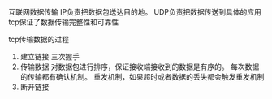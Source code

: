 互联网数据传输
IP负责把数据包送达目的地。
UDP负责把数据传送到具体的应用
tcp保证了数据传输完整性和可靠性

tcp传输数据的过程
1. 建立链接
   三次握手
2. 传输数据
   对数据包进行排序，保证接收端接收到的数据是有序的。
   每次数据的传输都有确认机制。
   重发机制，如果超时或者数据的丢失都会触发重发机制
3. 断开链接